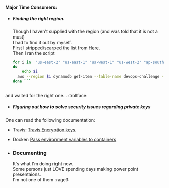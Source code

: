 #### Major Time Consumers:

 *  ##### Finding the right region.</br>
    Though I haven't supplied with the region (and was told that it is not a must)</br>
    I had to find it out by myself.</br>
    First I stripped/scarped the list from [Here](https://docs.aws.amazon.com/general/latest/gr/rande.html).</br>
    Then I ran the script
    ```bash
    for i in  "us-east-2" "us-east-1" "us-west-1" "us-west-2" "ap-south-1" "ap-northeast-2" "ap-northeast-3" "ap-southeast-1" "ap-southeast-2" "ap-northeast-1" "ca-central-1" "cn-north-1" "cn-northwest-1" "eu-central-1" "eu-west-1" "eu-west-2" "eu-west-3" "sa-east-1"
    do
    	echo $i
      aws --region $i dynamodb get-item --table-name devops-challenge --key '{"code_name":{"S":"thedoctor"}}'
    done ``` 
   
   and waited for the right one... :trollface:
*  ##### Figuring out how to solve security issues regarding private keys</br>
  One can read the following documentation:</br>
  * Travis: [Travis Encryption keys](https://docs.travis-ci.com/user/encryption-keys/#Usage).
  * Docker: [Pass environment variables to containers](https://docs.docker.com/compose/environment-variables/#set-environment-variables-in-containers)

* ### Documenting
  It's what I'm doing right now.</br>
  Some persons just LOVE spending days making power point presentaions. </br>
  I'm not one of them :rage3:  
